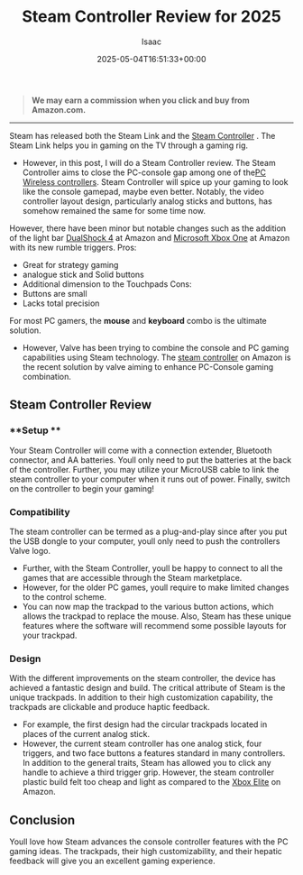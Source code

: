 ﻿---
author: Isaac
layout: post
title: Steam Controller Review for 2025
date: '2025-05-04T16:51:33+00:00'
categories:
- Controllers
tags: []
slug: /steam-controller-review/
lastmod: 2025-05-07T12:21:28+03:00
---
> **We may earn a commission when you click and buy from Amazon.com.**
>

---
Steam has released both the Steam Link and the
[Steam Controller](https://www.amazon.com/dp/B016KBVBCS/?tag=p-policy-20)
. The Steam Link helps you in gaming on the TV through a gaming rig.
- However, in this post, I will do a Steam Controller review. The Steam Controller aims to close the PC-console gap among one of the[PC Wireless controllers](https://pestpolicy.com/).
Steam Controller will spice up your gaming to look like the console gamepad, maybe even better.
Notably, the video controller layout design, particularly analog sticks and buttons, has somehow remained the same for some time now.

However, there have been minor but notable changes such as the addition of the light bar
[DualShock 4](https://www.amazon.com/dp/B00BGA9X9W/?tag=p-policy-20)
at Amazon and
[Microsoft Xbox One](https://www.amazon.com/dp/B00KL3WBBC/?tag=p-policy-20)
at Amazon with its new rumble triggers.
Pros:
- Great for strategy gaming
- analogue stick and Solid buttons
- Additional dimension to the Touchpads
Cons:
- Buttons are small
- Lacks total precision

For most PC gamers, the
**mouse**
and
**keyboard**
combo is the ultimate solution.
- However, Valve has been trying to combine the console and PC gaming capabilities using Steam technology.
The
[steam controller](https://www.amazon.com/dp/B016KBVBCS/?tag=p-policy-20)
on Amazon is the recent solution by valve aiming to enhance PC-Console gaming combination.
## Steam Controller Review
### **Setup **
Your Steam Controller will come with a connection extender, Bluetooth connector, and AA batteries.
Youll only need to put the batteries at the back of the controller.
Further, you may utilize your MicroUSB cable to link the steam controller to your computer when it runs out of power.
Finally, switch on the controller to begin your gaming!
### Compatibility
The steam controller can be termed as a plug-and-play since after you put the USB dongle to your computer, youll only need to push the controllers Valve logo.
- Further, with the Steam Controller, youll be happy to connect to all the games that are accessible through the Steam marketplace.
- However, for the older PC games, youll require to make limited changes to the control scheme.
- You can now map the trackpad to the various button actions, which allows the trackpad to replace the mouse.
Also, Steam has these unique features where the software will recommend some possible layouts for your trackpad.
### **Design**
With the different improvements on the steam controller, the device has achieved a fantastic design and build.
The critical attribute of Steam is the unique trackpads. In addition to their high customization capability, the trackpads are clickable and produce haptic feedback.
- For example, the first design had the circular trackpads located in places of the current analog stick.
- However, the current steam controller has one analog stick, four triggers, and two face buttons  a features standard in many controllers.
In addition to the general traits, Steam has allowed you to click any handle to achieve a third trigger grip.
However, the steam controller plastic build felt too cheap and light as compared to the
[Xbox Elite](https://www.amazon.com/dp/B00ZDNNRB8/?tag=p-policy-20)
on Amazon.
## Conclusion
Youll love how Steam advances the console controller features with the PC gaming ideas.
The trackpads, their high customizability, and their hepatic feedback will give you an excellent gaming experience.
